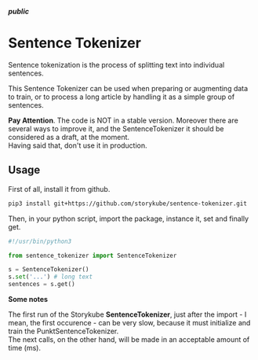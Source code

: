 _**public**_

# Sentence Tokenizer
Sentence tokenization is the process of splitting text into individual sentences. 

This Sentence Tokenizer can be used when preparing or augmenting data to train, or to process a long article by handling it as a simple group of sentences.

**Pay Attention**. The code is NOT in a stable version. Moreover there are several ways to improve it, and the SentenceTokenizer it should be considered as a draft, at the moment. \
Having said that, don't use it in production.

## Usage
First of all, install it from github.

```bash
pip3 install git+https://github.com/storykube/sentence-tokenizer.git
```

Then, in your python script, import the package, instance it, set and finally get.
```python
#!/usr/bin/python3

from sentence_tokenizer import SentenceTokenizer

s = SentenceTokenizer()
s.set('...') # long text
sentences = s.get()
```

**Some notes**

The first run of the Storykube **SentenceTokenizer**, just after the import - I mean, the first occurence -
can be very slow, because it must initialize and train the PunktSentenceTokenizer. \
The next calls, on the other hand, will be made in an acceptable amount of time (ms).

